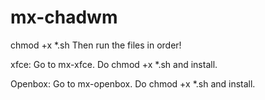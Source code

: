# mx-chadwm

chmod +x *.sh
Then run the files in order!

xfce:
Go to mx-xfce.  Do chmod +x *.sh and install.

Openbox:
Go to mx-openbox. Do chmod +x *.sh and install.


